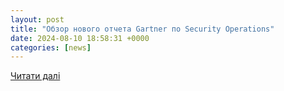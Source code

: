 ```yaml
---
layout: post
title: "Обзор нового отчета Gartner по Security Operations"
date: 2024-08-10 18:58:31 +0000
categories: [news]
---
```


[Читати далі](https://www.securitylab.ru/blog/personal/Business_without_danger/353995.php)
